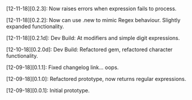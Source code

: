[12-11-18][0.2.3]: Now raises errors when expression fails to process. 

[12-11-18][0.2.2]: Now can use .new to mimic Regex behaviour.
                    Slightly expanded functionality.

[12-11-18][0.2.1d]: Dev Build: At modifiers and simple digit expressions.

[12-10-18][0.2.0d]: Dev Build: Refactored gem, refactored character functionality.

[12-09-18][0.1.1]: Fixed changelog link... oops.

[12-09-18][0.1.0]: Refactored prototype, now returns regular expressions.

[12-09-18][0.0.1]: Initial prototype.